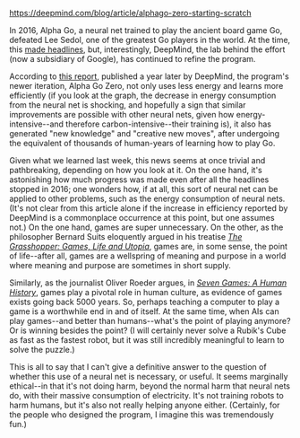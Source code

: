 https://deepmind.com/blog/article/alphago-zero-starting-scratch

In 2016, Alpha Go, a neural net trained to play the ancient board game Go, defeated Lee Sedol, one of the greatest Go players in the world. At the time, this [made headlines](https://www.nytimes.com/2016/03/10/world/asia/google-alphago-lee-se-dol.html), but, interestingly, DeepMind, the lab behind the effort (now a subsidiary of Google), has continued to refine the program.

According to [this report](https://deepmind.com/blog/article/alphago-zero-starting-scratch), published a year later by DeepMind, the program's newer iteration, Alpha Go Zero, not only uses less energy and learns more efficiently (if you look at the graph, the decrease in energy consumption from the neural net is shocking, and hopefully a sign that similar improvements are possible with other neural nets, given how energy-intensive--and therefore carbon-intensive--their training is), it also has generated "new knowledge" and "creative new moves", after undergoing the equivalent of thousands of human-years of learning how to play Go.

Given what we learned last week, this news seems at once trivial and pathbreaking, depending on how you look at it. On the one hand, it's astonishing how much progress was made even after all the headlines stopped in 2016; one wonders how, if at all, this sort of neural net can be applied to other problems, such as the energy consumption of neural nets. (It's not clear from this article alone if the increase in efficiency reported by DeepMind is a commonplace occurrence at this point, but one assumes not.)
On the one hand, games are super unnecessary. On the other, as the philosopher Bernard Suits eloquently argued in his treatise *[The Grasshopper: Games, Life and Utopia](https://broadviewpress.com/product/the-grasshopper-third-edition/#tab-description)*, games are, in some sense, the point of life--after all, games are a wellspring of meaning and purpose in a world where meaning and purpose are sometimes in short supply.

Similarly, as the journalist Oliver Roeder argues, in *[Seven Games: A Human History](https://www.nytimes.com/2022/01/25/books/review/seven-games-oliver-roeder.html)*, games play a pivotal role in human culture, as evidence of games exists going back 5000 years. So, perhaps teaching a computer to play a game is a worthwhile end in and of itself. At the same time, when AIs can play games--and better than humans--what's the point of playing anymore? Or is winning besides the point? (I will certainly never solve a Rubik's Cube as fast as the fastest robot, but it was still incredibly meaningful to learn to solve the puzzle.)

This is all to say that I can't give a definitive answer to the question of whether this use of a neural net is necessary, or useful. It seems marginally ethical--in that it's not doing harm, beyond the normal harm that neural nets do, with their massive consumption of electricity. It's not training robots to harm humans, but it's also not really helping anyone either. (Certainly, for the people who designed the program, I imagine this was tremendously fun.)
